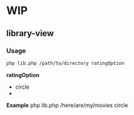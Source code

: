 # WIP

## library-view


### Usage

```bash
php lib.php /path/to/directory ratingOption
```
**ratingOption**
* circle
* 

**Example**
php lib.php /here/are/my/movies circle
